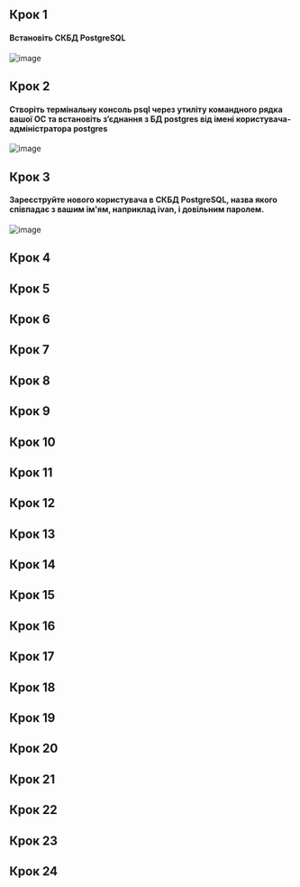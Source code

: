 ## Крок 1
#### Встановіть СКБД PostgreSQL
![image](https://user-images.githubusercontent.com/41470575/204101911-9e828580-8d94-4aef-b396-c206d37b8f67.png)

## Крок 2
#### Створіть термінальну консоль psql через утиліту командного рядка вашої ОС та встановіть з’єднання з БД postgres від імені користувача-адміністратора postgres 
![image](https://user-images.githubusercontent.com/41470575/204102404-2b984ea6-d3e2-42d0-a2a9-9dbae9c71f72.png)

## Крок 3
#### Зареєструйте нового користувача в СКБД PostgreSQL, назва якого співпадає з вашим ім'ям, наприклад ivan, і довільним паролем.
![image](https://user-images.githubusercontent.com/41470575/204102681-dd3fa67c-90f5-433a-9693-ca3071e0babf.png)

## Крок 4
####

## Крок 5
####

## Крок 6
####

## Крок 7
####

## Крок 8
####

## Крок 9
####

## Крок 10
####

## Крок 11
####

## Крок 12
####

## Крок 13
####

## Крок 14
####

## Крок 15
####

## Крок 16
####

## Крок 17
####

## Крок 18
####

## Крок 19
####

## Крок 20
####

## Крок 21
####

## Крок 22
####

## Крок 23
####

## Крок 24
####
